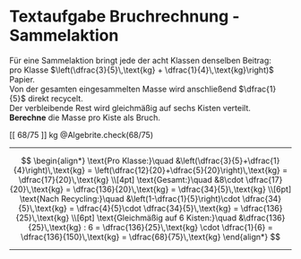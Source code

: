<!--
version:  0.0.1

language: de

@style
input {
    text-align: center;
}

.flex-container {
    display: flex;
    flex-wrap: wrap;
    align-items: stretch;
    gap: 20px;
}

.flex-child {
    flex: 1;
    min-width: 350px;
    margin-right: 20px;
}

@media (max-width: 400px) {
    .flex-child {
        flex: 100%;
        margin-right: 0;
    }
}
@end

formula: \carry   \textcolor{red}{\scriptsize #1}
formula: \digit   \rlap{\carry{#1}}\phantom{#2}#2
formula: \permil  \text{‰}


import: https://raw.githubusercontent.com/LiaTemplates/Tikz-Jax/main/README.md

script: https://cdn.jsdelivr.net/gh/LiaTemplates/Tikz-Jax@main/dist/index.js

import: https://raw.githubusercontent.com/liaTemplates/algebrite/master/README.md

import: https://raw.githubusercontent.com/LiaTemplates/GGBScript/refs/heads/main/README.md



tags: Bruchrechnung, Sachaufgabe, schwer, normal, Berechnen

comment: Löse eine Sachaufgabe mit einer Sammelaktion mittels der Bruchrechnung.

author: Martin Lommatzsch

-->




# Textaufgabe Bruchrechnung - Sammelaktion



Für eine Sammelaktion bringt jede der acht Klassen denselben Beitrag:  
pro Klasse $\left(\dfrac{3}{5}\,\text{kg} + \dfrac{1}{4}\,\text{kg}\right)$ Papier.  
Von der gesamten eingesammelten Masse wird anschließend $\dfrac{1}{5}$ direkt recycelt.  
Der verbleibende Rest wird gleichmäßig auf sechs Kisten verteilt.  
**Berechne** die Masse pro Kiste als Bruch. 


<!-- data-solution-button="5"-->
[[  68/75  ]] kg
@Algebrite.check(68/75)
************
$$
\begin{align*}
\text{Pro Klasse:}\quad 
&\left(\dfrac{3}{5}+\dfrac{1}{4}\right)\,\text{kg}
= \left(\dfrac{12}{20}+\dfrac{5}{20}\right)\,\text{kg}
= \dfrac{17}{20}\,\text{kg} \\[4pt]
\text{Gesamt:}\quad 
&8\cdot \dfrac{17}{20}\,\text{kg}
= \dfrac{136}{20}\,\text{kg}
= \dfrac{34}{5}\,\text{kg} \\[6pt]
\text{Nach Recycling:}\quad 
&\left(1-\dfrac{1}{5}\right)\cdot \dfrac{34}{5}\,\text{kg}
= \dfrac{4}{5}\cdot \dfrac{34}{5}\,\text{kg}
= \dfrac{136}{25}\,\text{kg} \\[6pt]
\text{Gleichmäßig auf 6 Kisten:}\quad 
&\dfrac{136}{25}\,\text{kg} : 6
= \dfrac{136}{25}\,\text{kg} \cdot \dfrac{1}{6}
= \dfrac{136}{150}\,\text{kg}
= \dfrac{68}{75}\,\text{kg}
\end{align*}
$$
************
